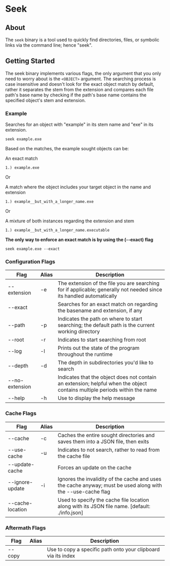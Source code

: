 # Seek

## About
The `seek` binary is a tool used to quickly find directories, files, or symbolic links via the command line; hence "seek".

## Getting Started
The seek binary implements various flags, the only argument that you only need to worry about is the `<OBJECT>` argument.
The searching process is case insensitive and doesn't look for the exact object match by default, rather it separates the stem from the extension and compares each file path's base name by checking if the path's base name contains the specified object's stem and extension.

### Example
Searches for an object with "example" in its stem name and "exe" in its extension.
```console
seek example.exe
```
Based on the matches, the example sought objects can be:

An exact match
```text
1.) example.exe
```
Or

A match where the object includes your target object in the name and extension
```text
1.) example__but_with_a_longer_name.exe
```
Or

A mixture of both instances regarding the extension and stem
```text
1.) example__but_with_a_longer_name.executable
```

**The only way to enforce an exact match is by using the (--exact) flag**
```console
seek example.exe --exact
```

### Configuration Flags

| Flag | Alias | Description |
|------|-|-------------|
|--extension| -e | The extension of the file you are searching for if applicable; generally not needed since its handled automatically|
|--exact|  | Searches for an exact match on regarding the basename and extension, if any|
| --path | -p | Indicates the path on where to start searching; the default path is the current working directory |
| --root | -r | Indicates to start searching from root |
| --log | -l | Prints out the state of the program throughout the runtime |
| --depth | -d | The depth in subdirectories you'd like to search |
| --no-extension |  | Indicates that the object does not contain an extension; helpful when the object contains multiple periods within the name |
|--help| -h | Use to display the help message|

### Cache Flags

| Flag | Alias | Description |
|------|-|-------------|
|--cache| -c | Caches the entire sought directories and saves them into a JSON file, then exits |
|--use-cache| -u | Indicates to not search, rather to read from the cache file |
|--update-cache| | Forces an update on the cache |
|--ignore-update| -i | Ignores the invalidity of the cache and uses the cache anyway; must be used along with the --use-cache flag |
|--cache-location| | Used to specify the cache file location along with its JSON file name. [default: ./info.json]|

### Aftermath Flags

| Flag | Alias | Description |
|------|-|-------------|
| --copy |  | Use to copy a specific path onto your clipboard via its index|

